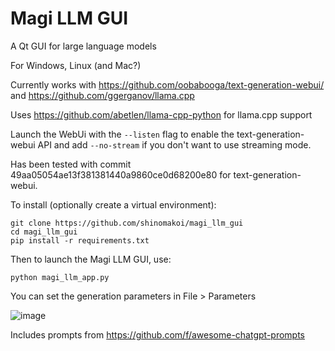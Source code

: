 # Magi LLM GUI
A Qt GUI for large language models

For Windows, Linux (and Mac?)

Currently works with https://github.com/oobabooga/text-generation-webui/ and https://github.com/ggerganov/llama.cpp

Uses https://github.com/abetlen/llama-cpp-python for llama.cpp support

Launch the WebUi with the ```--listen``` flag to enable the text-generation-webui API and add ```--no-stream``` if you don't want to use streaming mode.

Has been tested with commit 49aa05054ae13f381381440a9860ce0d68200e80 for text-generation-webui. 

To install (optionally create a virtual environment): 
```
git clone https://github.com/shinomakoi/magi_llm_gui
cd magi_llm_gui
pip install -r requirements.txt
```

Then to launch the Magi LLM GUI, use: 
```
python magi_llm_app.py
```
You can set the generation parameters in File > Parameters

![image](https://user-images.githubusercontent.com/112139428/233437918-8f9b7c2a-dd77-4536-a612-a893a2bc90d4.png)


Includes prompts from https://github.com/f/awesome-chatgpt-prompts
